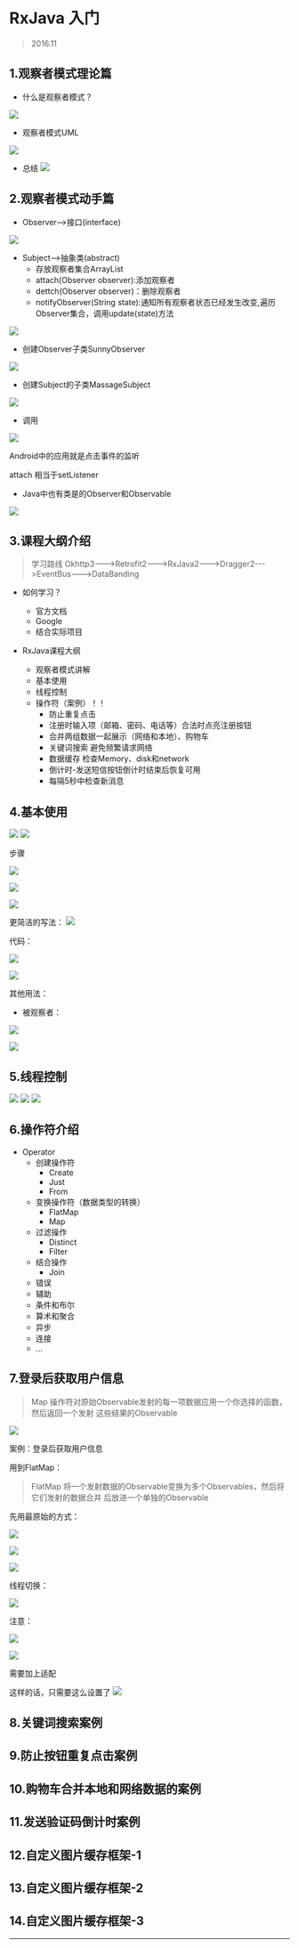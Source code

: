 # RxJava 入门

> 2016.11

## 1.观察者模式理论篇

- 什么是观察者模式？

![](https://github.com/IvyZh/Android_Points/blob/master/imgs/rxjava2/QQ%E6%88%AA%E5%9B%BE20170425103655.jpg)


- 观察者模式UML

![](https://github.com/IvyZh/Android_Points/blob/master/imgs/rxjava2/QQ%E6%88%AA%E5%9B%BE20170425103713.jpg)


- 总结
![](https://github.com/IvyZh/Android_Points/blob/master/imgs/rxjava2/QQ%E6%88%AA%E5%9B%BE20170425103801.jpg)


## 2.观察者模式动手篇

- Observer-->接口(interface)

![](https://github.com/IvyZh/Android_Points/blob/master/imgs/rxjava2/QQ%E6%88%AA%E5%9B%BE20170425104629.jpg)


- Subject-->抽象类(abstract)
	- 存放观察者集合ArrayList<Observer>
	- attach(Observer observer):添加观察者
	- dettch(Observer observer)：删除观察者
	- notifyObserver(String state):通知所有观察者状态已经发生改变,遍历Observer集合，调用update(state)方法


![](https://github.com/IvyZh/Android_Points/blob/master/imgs/rxjava2/QQ%E6%88%AA%E5%9B%BE20170425104538.jpg)

- 创建Observer子类SunnyObserver

![](https://github.com/IvyZh/Android_Points/blob/master/imgs/rxjava2/QQ%E6%88%AA%E5%9B%BE20170425104855.jpg)


- 创建Subject的子类MassageSubject

![](https://github.com/IvyZh/Android_Points/blob/master/imgs/rxjava2/QQ%E6%88%AA%E5%9B%BE20170425104957.jpg)



- 调用

![](https://github.com/IvyZh/Android_Points/blob/master/imgs/rxjava2/QQ%E6%88%AA%E5%9B%BE20170425105228.jpg)



Android中的应用就是点击事件的监听

attach 相当于setListener

- Java中也有类是的Observer和Observable

![](https://github.com/IvyZh/Android_Points/blob/master/imgs/rxjava2/QQ%E6%88%AA%E5%9B%BE20170425105602.jpg)

## 3.课程大纲介绍


> 学习路线 Okhttp3--->Retrofit2--->RxJava2--->Dragger2--->EventBus--->DataBanding


- 如何学习？
	- 官方文档
	- Google
	- 结合实际项目


- RxJava课程大纲
	- 观察者模式讲解
	- 基本使用
	- 线程控制
	- 操作符（案例）！！
		- 防止重复点击
		- 注册时输入项（邮箱、密码、电话等）合法时点亮注册按钮
		- 合并两组数据一起展示（网络和本地）、购物车
		- 关键词搜索 避免频繁请求网络
		- 数据缓存 检查Memory、disk和network
		- 倒计时-发送短信按钮倒计时结束后恢复可用
		- 每隔5秒中检查新消息


## 4.基本使用

![](http://10)
![](http://11)

步骤

![](http://12)

![](http://13)

![](http://14)

更简洁的写法：
![](http://15)

代码：

![](http://16)

![](http://17)

其他用法：

- 被观察者：

![](http://18)

![](http://19)


## 5.线程控制

![](http://20)
![](http://21)
![](http://22)

## 6.操作符介绍

- Operator
	- 创建操作符
		- Create
		- Just
		- From	
	- 变换操作符（数据类型的转换）
		- FlatMap
		- Map
	- 过滤操作
		- Distinct
		- Filter
	- 结合操作
		- Join
	- 错误
	- 辅助
	- 条件和布尔
	- 算术和聚合
	- 异步
	- 连接
	- ...


## 7.登录后获取用户信息


> Map  操作符对原始Observable发射的每一项数据应用一个你选择的函数，然后返回一个发射
这些结果的Observable

![](http://23)


案例：登录后获取用户信息

用到FlatMap：

> FlatMap  将一个发射数据的Observable变换为多个Observables，然后将它们发射的数据合并
后放进一个单独的Observable

先用最原始的方式：

![](http://24)

![](http://25)

![](http://26)

线程切换：

![](http://27)


注意：

![](http://28)

![](http://29)

需要加上适配

这样的话，只需要这么设置了
![](http://30)

## 8.关键词搜索案例


## 9.防止按钮重复点击案例
## 10.购物车合并本地和网络数据的案例
## 11.发送验证码倒计时案例
## 12.自定义图片缓存框架-1
## 13.自定义图片缓存框架-2
## 14.自定义图片缓存框架-3
--------------



